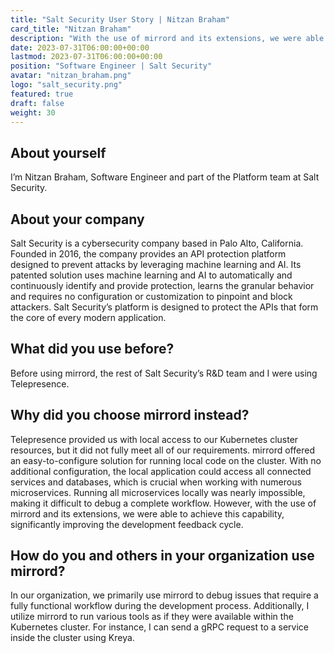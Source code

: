 ```yaml
---
title: "Salt Security User Story | Nitzan Braham"
card_title: "Nitzan Braham"
description: "With the use of mirrord and its extensions, we were able to [debug a complete workflow], significantly improving the development feedback cycle."
date: 2023-07-31T06:00:00+00:00
lastmod: 2023-07-31T06:00:00+00:00
position: "Software Engineer | Salt Security"
avatar: "nitzan_braham.png"
logo: "salt_security.png"
featured: true
draft: false
weight: 30
---
```


## About yourself

I’m Nitzan Braham, Software Engineer and part of the Platform team at Salt Security.

## About your company

Salt Security is a cybersecurity company based in Palo Alto, California. Founded in 2016, the company provides an API protection platform designed to prevent attacks by leveraging machine learning and AI. Its patented solution uses machine learning and AI to automatically and continuously identify and provide protection, learns the granular behavior and requires no configuration or customization to pinpoint and block attackers. Salt Security’s platform is designed to protect the APIs that form the core of every modern application.

## What did you use before?

Before using mirrord, the rest of Salt Security’s R&D team and I were using Telepresence.

## Why did you choose mirrord instead?

Telepresence provided us with local access to our Kubernetes cluster resources, but it did not fully meet all of our requirements.
mirrord offered an easy-to-configure solution for running local code on the cluster. With no additional configuration, the local application could access all connected services and databases, which is crucial when working with numerous microservices.
Running all microservices locally was nearly impossible, making it difficult to debug a complete workflow. However, with the use of mirrord and its extensions, we were able to achieve this capability, significantly improving the development feedback cycle.

## How do you and others in your organization use mirrord?

In our organization, we primarily use mirrord to debug issues that require a fully functional workflow during the development process.
Additionally, I utilize mirrord to run various tools as if they were available within the Kubernetes cluster. For instance, I can send a gRPC request to a service inside the cluster using Kreya.


